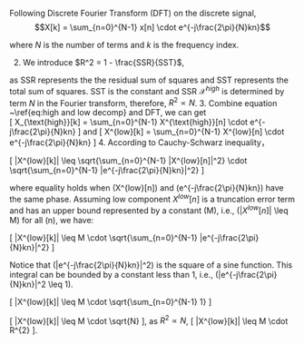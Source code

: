 Following Discrete Fourier Transform (DFT) on the discrete signal,
$$X[k] = \sum_{n=0}^{N-1} x[n] \cdot e^{-j\frac{2\pi}{N}kn}$$

where $N$ is the number of terms and $k$ is the frequency index.

2. We introduce 
$R^2 = 1 - \frac{SSR}{SST}$,

as SSR represents the the residual sum of squares and SST represents the total sum of squares. SST is the constant and SSR $\mathcal{X}^{high}$ 
is determined by term $N$ in the Fourier transform, therefore, $R^{2} \propto N$.
3. Combine equation ~\ref{eq:high and low decomp} and DFT, we can get   
\[
X_{\text{high}}[k] = \sum_{n=0}^{N-1} X^{\text{high}}[n] \cdot e^{-j\frac{2\pi}{N}kn}
\] and 
\[
X^{low}[k] = \sum_{n=0}^{N-1} X^{low}[n] \cdot e^{-j\frac{2\pi}{N}kn}
\]
4. According to Cauchy-Schwarz inequality， 

\[
|X^{low}[k]| \leq \sqrt{\sum_{n=0}^{N-1} |X^{low}[n]|^2} \cdot \sqrt{\sum_{n=0}^{N-1} |e^{-j\frac{2\pi}{N}kn}|^2}
\]

where equality holds when \(X^{low}[n]\) and \(e^{-j\frac{2\pi}{N}kn}\) have the same phase.
Assuming low component $X^{low}[n]$ is a truncation error term and has an upper bound represented by a constant \(M\), i.e., \(|$X^{low}[n]$| \leq M\) for all \(n\), we have:

\[
|X^{low}[k]| \leq M \cdot \sqrt{\sum_{n=0}^{N-1} |e^{-j\frac{2\pi}{N}kn}|^2}
\]

Notice that \(|e^{-j\frac{2\pi}{N}kn}|^2\) is the square of a sine function. This integral can be bounded by a constant less than 1, i.e., \(|e^{-j\frac{2\pi}{N}kn}|^2 \leq 1\).

\[
|X^{low}[k]| \leq M \cdot \sqrt{\sum_{n=0}^{N-1} 1}
\]

\[
|X^{low}[k]| \leq M \cdot \sqrt{N}
\], as $R^{2} \propto N$,
\[
|X^{low}[k]| \leq M \cdot R^{2}
\].
